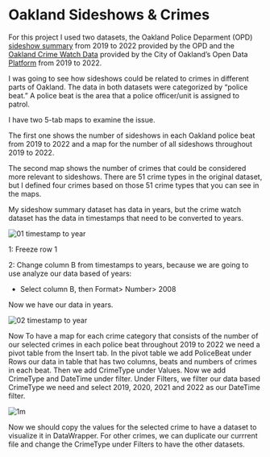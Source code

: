 # Oakland Sideshows & Crimes

For this project I used two datasets, the Oakland Police Deparment (OPD) [sideshow summary](https://nextrequestdev.s3.amazonaws.com/oaklandca/22-7316/99EAA1E3C350C4FB.xlsx?response-content-disposition=attachment%3B%20filename%3D%22Sideshow%20Summary%202019%20-%2030Nov2022_Disp%20Calls.xlsx%22&X-Amz-Algorithm=AWS4-HMAC-SHA256&X-Amz-Credential=AKIAW2Y7QEIAQAROH3WX%2F20230503%2Fus-east-1%2Fs3%2Faws4_request&X-Amz-Date=20230503T071334Z&X-Amz-Expires=1000&X-Amz-SignedHeaders=host&X-Amz-Signature=7e78a2deefc2a78e69e9b86dab0965433405340cf5143979ef5ed8c5b3e7b8f9) from 2019 to 2022 provided by the OPD and the [Oakland Crime Watch Data](https://data.oaklandca.gov/) provided by the City of Oakland’s Open Data [Platform](https://data.oaklandca.gov/) from 2019 to 2022.

I was going to see how sideshows could be related to crimes in different parts of Oakland. The data in both datasets were categorized by “police beat.” A police beat is the area that a police officer/unit is assigned to patrol.

I have two 5-tab maps to examine the issue.

The first one shows the number of sideshows in each Oakland police beat from 2019 to 2022 and a map for the number of all sideshows throughout 2019 to 2022.

The second map shows the number of crimes that could be considered more relevant to sideshows. There are 51 crime types in the original dataset, but I defined four crimes based on those 51 crime types that you can see in the maps.


My sideshow summary dataset has data in years, but the crime watch dataset has the data in timestamps that need to be converted to years. 

![01 timestamp to year](https://user-images.githubusercontent.com/78078218/235860192-3d8dc86a-35ad-4d1b-bb84-c173d41e6101.png)

1: Freeze row 1

2: Change column B from timestamps to years, because we are going to use analyze our data based of years:

- Select column B, then Format> Number> 2008

Now we have our data in years.

![02 timestamp to year](https://user-images.githubusercontent.com/78078218/235860409-3279cb3c-9219-42c3-8ad3-93df5f32e67b.png)

Now To have a map for each crime category that consists of the number of our selected crimes in each police beat throughout 2019 to 2022 we need a pivot table from the Insert tab. In the pivot table we add PoliceBeat under Rows our data in table that has two columns, beats and numbers of crimes in each beat. Then we add CrimeType under Values. Now we add CrimeType and DateTime under filter. Under Filters, we filter our data based CrimeType we need and select 2019, 2020, 2021 and 2022 as our DateTime filter.

![1m](https://user-images.githubusercontent.com/78078218/235867731-2f694291-02f9-4cd9-8ef2-44fddef9ed1e.JPG)


Now we should copy the values for the selected crime to have a dataset to visualize it in DataWrapper. For other crimes, we can duplicate our currrent file and change the CrimeType under Filters to have the other datasets.
